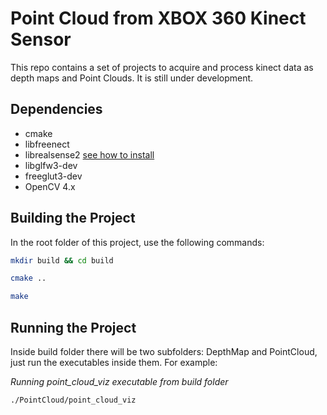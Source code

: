 # Point Cloud from XBOX 360 Kinect Sensor

This repo contains a set of projects to acquire and process kinect data as depth maps and Point Clouds. It is still under development.

## Dependencies

- cmake
- libfreenect
- librealsense2 [see how to install](https://github.com/IntelRealSense/librealsense/blob/master/doc/distribution_linux.md)
- libglfw3-dev 
- freeglut3-dev
- OpenCV 4.x

## Building the Project

In the root folder of this project, use the following commands:

```bash
mkdir build && cd build

cmake ..

make
```

## Running the Project

Inside build folder there will be two subfolders: DepthMap and PointCloud, just run the executables inside them. For example:

*Running point_cloud_viz executable from build folder*

```bash
./PointCloud/point_cloud_viz
```